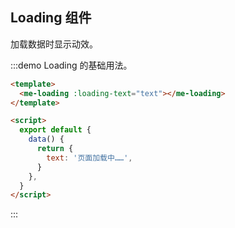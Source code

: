 <!--
 * @Author: vickiWu
 * @Date: 2022-03-23 18:31:33
 * @LastEditTime: 2022-03-23 18:33:03
 * @LastEditors: vickiWu
 * @Description:
 * @FilePath: \wwy-map\examples\docs\loading.md
-->

## Loading 组件

加载数据时显示动效。

:::demo Loading 的基础用法。

```html
<template>
  <me-loading :loading-text="text"></me-loading>
</template>

<script>
  export default {
    data() {
      return {
        text: '页面加载中……',
      }
    },
  }
</script>
```

:::

